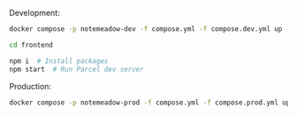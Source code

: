 Development:

```bash
docker compose -p notemeadow-dev -f compose.yml -f compose.dev.yml up -d

cd frontend

npm i  # Install packages
npm start  # Run Parcel dev server
```

Production:

```bash
docker compose -p notemeadow-prod -f compose.yml -f compose.prod.yml up
```